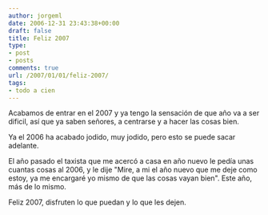 ```yaml
---
author: jorgeml
date: 2006-12-31 23:43:38+00:00
draft: false
title: Feliz 2007
type: 
- post
- posts
comments: true
url: /2007/01/01/feliz-2007/
tags:
- todo a cien
---
```


Acabamos de entrar en el 2007 y ya tengo la sensación de que año va a ser dificil, así que ya saben señores, a centrarse y a hacer las cosas bien.

Ya el 2006 ha acabado jodido, muy jodido, pero esto se puede sacar adelante.

El año pasado el taxista que me acercó a casa en año nuevo le pedía unas cuantas cosas al 2006, y le dije "Mire, a mi el año nuevo que me deje como estoy, ya me encargaré yo mismo de que las cosas vayan bien". Este año, más de lo mismo.

Feliz 2007, disfruten lo que puedan y lo que les dejen.
